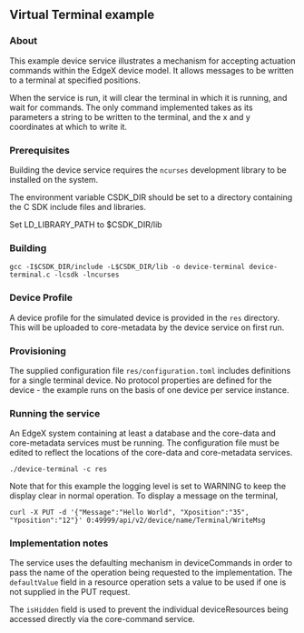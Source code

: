 ## Virtual Terminal example

### About

This example device service illustrates a mechanism for accepting actuation
commands within the EdgeX device model. It allows messages to be written to
a terminal at specified positions.

When the service is run, it will clear the terminal in which it is running,
and wait for commands. The only command implemented takes as its parameters a
string to be written to the terminal, and the x and y coordinates at which to
write it.

### Prerequisites

Building the device service requires the `ncurses` development library to be
installed on the system.

The environment variable CSDK_DIR should be set to a directory containing the
C SDK include files and libraries.

Set LD_LIBRARY_PATH to $CSDK_DIR/lib

### Building

```
gcc -I$CSDK_DIR/include -L$CSDK_DIR/lib -o device-terminal device-terminal.c -lcsdk -lncurses
```

### Device Profile

A device profile for the simulated device is provided in the `res` directory. This will be uploaded to core-metadata by the device service on first run.

### Provisioning

The supplied configuration file `res/configuration.toml` includes definitions for a single terminal device. No protocol properties are defined for the device - the example runs on the basis of one device per service instance.

### Running the service

An EdgeX system containing at least a database and the core-data and core-metadata services must be running. The configuration file must be edited to reflect the locations of the core-data and core-metadata services.

```
./device-terminal -c res
```

Note that for this example the logging level is set to WARNING to keep the display clear in normal operation. To display a message on the terminal,

```
curl -X PUT -d '{"Message":"Hello World", "Xposition":"35", "Yposition":"12"}' 0:49999/api/v2/device/name/Terminal/WriteMsg
```

### Implementation notes

The service uses the defaulting mechanism in deviceCommands in order to pass the name of the operation being requested to the implementation. The `defaultValue` field in a resource operation sets a value to be used if one is not supplied in the PUT request.

The `isHidden` field is used to prevent the individual deviceResources being accessed directly via the core-command service.
